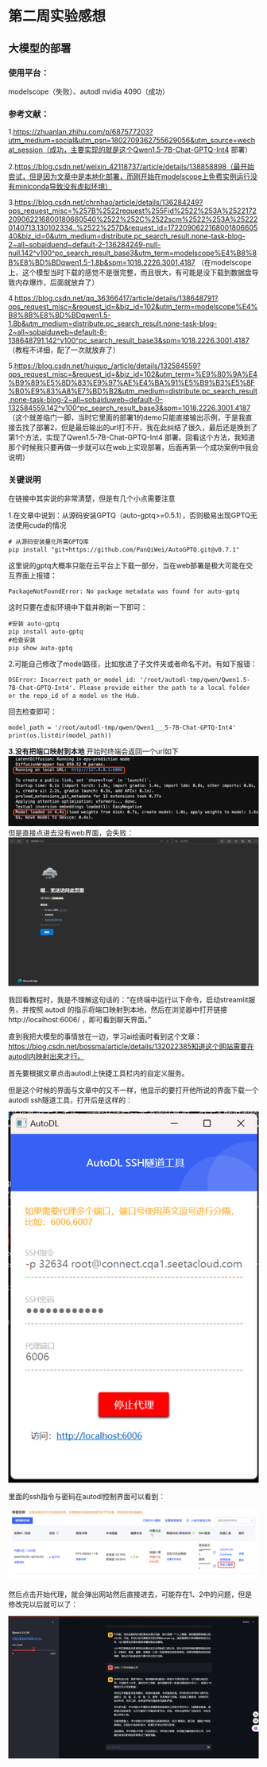 # 第二周实验感想
## 大模型的部署

### 使用平台：
modelscope（失败）、autodl nvidia 4090（成功）

### 参考文献：

1.https://zhuanlan.zhihu.com/p/687577203?utm_medium=social&utm_psn=1802709362755629056&utm_source=wechat_session（成功，主要实现的就是这个Qwen1.5-7B-Chat-GPTQ-Int4 部署）

2.https://blog.csdn.net/weixin_42118737/article/details/138858898（最开始尝试，但是因为文章中是本地化部署，而刚开始在modelscope上免费实例运行没有miniconda导致没有虚拟环境）

3.https://blog.csdn.net/chrnhao/article/details/136284249?ops_request_misc=%257B%2522request%255Fid%2522%253A%2522172209062216800180660540%2522%252C%2522scm%2522%253A%252220140713.130102334..%2522%257D&request_id=172209062216800180660540&biz_id=0&utm_medium=distribute.pc_search_result.none-task-blog-2~all~sobaiduend~default-2-136284249-null-null.142^v100^pc_search_result_base3&utm_term=modelscope%E4%B8%8B%E8%BD%BDqwen1.5-1.8b&spm=1018.2226.3001.4187
（在modelscope上，这个模型当时下载的感觉不是很完整，而且很大，有可能是没下载到数据盘导致内存爆炸，后面就放弃了）

4.https://blog.csdn.net/qq_36366417/article/details/138648791?ops_request_misc=&request_id=&biz_id=102&utm_term=modelscope%E4%B8%8B%E8%BD%BDqwen1.5-1.8b&utm_medium=distribute.pc_search_result.none-task-blog-2~all~sobaiduweb~default-8-138648791.142^v100^pc_search_result_base3&spm=1018.2226.3001.4187
（教程不详细，配了一次就放弃了）

5.https://blog.csdn.net/huiguo_/article/details/132584559?ops_request_misc=&request_id=&biz_id=102&utm_term=%E9%80%9A%E4%B9%89%E5%8D%83%E9%97%AE%E4%BA%91%E5%B9%B3%E5%8F%B0%E9%83%A8%E7%BD%B2&utm_medium=distribute.pc_search_result.none-task-blog-2~all~sobaiduweb~default-0-132584559.142^v100^pc_search_result_base3&spm=1018.2226.3001.4187
（这个就差临门一脚，当时它里面的部署1的demo只能直接输出示例，于是我直接去找了部署2，但是最后输出的url打不开，我在此纠结了很久，最后还是换到了第1个方法，实现了Qwen1.5-7B-Chat-GPTQ-Int4 部署。回看这个方法，我知道那个时候我只要再做一步就可以在web上实现部署，后面再第一个成功案例中我会说明）

### 关键说明

在链接中其实说的非常清楚，但是有几个小点需要注意

1.在文章中说到：从源码安装GPTQ（auto-gptq>=0.5.1），否则极易出现GPTQ无法使用cuda的情况
```
# 从源码安装量化所需GPTQ库
pip install "git+https://github.com/PanQiWei/AutoGPTQ.git@v0.7.1"
```
这里说的gptq大概率只能在云平台上下载一部分，当在web部署是极大可能在交互界面上报错：
```
PackageNotFoundError: No package metadata was found for auto-gptq
```
这时只要在虚拟环境中下载并刷新一下即可：
```
#安装 auto-gptq
pip install auto-gptq
#检查安装
pip show auto-gptq
```
2.可能自己修改了model路径，比如放进了子文件夹或者命名不对。有如下报错：
```
OSError: Incorrect path_or_model_id: '/root/autodl-tmp/qwen/Qwen1.5-7B-Chat-GPTQ-Int4'. Please provide either the path to a local folder or the repo_id of a model on the Hub.
```
回去检查即可：
```
model_path = '/root/autodl-tmp/qwen/Qwen1___5-7B-Chat-GPTQ-Int4'  
print(os.listdir(model_path))  
```
**3.没有把端口映射到本地**
开始时终端会返回一个url如下
![返回值](https://github.com/ElysiaTT/UniqueAI2024SummerCamp/blob/main/task2/return.png)
但是直接点进去没有web界面，会失败：
![失敗する ](https://github.com/ElysiaTT/UniqueAI2024SummerCamp/blob/main/task2/fail.png)

我回看教程时，我是不理解这句话的：“在终端中运行以下命令，启动streamlit服务，并按照 autodl 的指示将端口映射到本地，然后在浏览器中打开链接 http://localhost:6006/ ，即可看到聊天界面。”

直到我把大模型的事情放在一边，学习ai绘画时看到这个文章：https://blog.csdn.net/bossma/article/details/132022385知道这个网站需要在autodl内映射出来才行。

首先要根据文章点击autodl上快捷工具栏内的自定义服务。

但是这个时候的界面与文章中的又不一样，他显示的要打开他所说的界面下载一个autodl ssh隧道工具，打开后是这样的：

![ssh工具](https://github.com/ElysiaTT/UniqueAI2024SummerCamp/blob/main/task2/autodl_ssh.png)

里面的ssh指令与密码在autodl控制界面可以看到：

![ssh工具](https://github.com/ElysiaTT/UniqueAI2024SummerCamp/blob/main/task2/password.png)

然后点击开始代理，就会弹出网站然后直接进去，可能存在1、2中的问题，但是修改完以后就可以了：

![ssh工具](https://github.com/ElysiaTT/UniqueAI2024SummerCamp/blob/main/task2/success.png)
